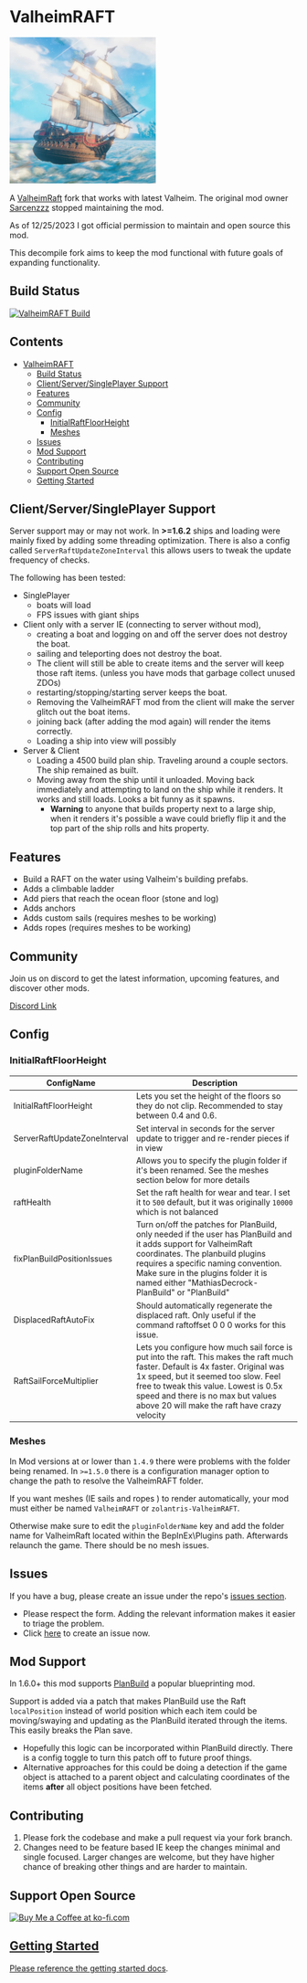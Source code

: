 # ValheimRAFT

<img src="./Thunderstore/icon.png" alt="ValheimRAFT Community Made Boat Hjalmere">

A [ValheimRaft](https://www.nexusmods.com/valheim/mods/1136) fork that works with latest Valheim. The original mod
owner [Sarcenzzz](https://www.nexusmods.com/valheim/users/3061574) stopped maintaining the mod. 

As of 12/25/2023 I got official permission to maintain and open source this mod.

This decompile fork aims to keep the mod functional with future goals of expanding functionality.


## Build Status
[![ValheimRAFT Build](https://github.com/zolantris/ValheimRaft/actions/workflows/build-release.yml/badge.svg)](https://github.com/zolantris/ValheimRaft/actions/workflows/build-release.yml)

## Contents
<!-- TOC -->
* [ValheimRAFT](#valheimraft)
    * [Build Status](#build-status)
    * [Client/Server/SinglePlayer Support](#clientserversingleplayer-support)
    * [Features](#features)
    * [Community](#community)
    * [Config](#config)
        * [InitialRaftFloorHeight](#initialraftfloorheight)
        * [Meshes](#meshes)
    * [Issues](#issues)
    * [Mod Support](#mod-support)
    * [Contributing](#contributing)
    * [Support Open Source](#support-open-source)
    * [Getting Started](#getting-started)
<!-- TOC -->



## Client/Server/SinglePlayer Support

Server support may or may not work. In **>=1.6.2** ships and loading were mainly fixed by adding some threading
optimization. There is also a config called `ServerRaftUpdateZoneInterval` this allows users to tweak the update
frequency of checks.

The following has been tested:

- SinglePlayer
    - boats will load
    - FPS issues with giant ships
- Client only with a server IE (connecting to server without mod),
    - creating a boat and logging on and off the server does not destroy the boat.
    - sailing and teleporting does not destroy the boat.
    - The client will still be able to create items and the server will keep those raft items. (unless you have mods
      that garbage collect unused ZDOs)
    - restarting/stopping/starting server keeps the boat.
    - Removing the ValheimRAFT mod from the client will make the server glitch out the boat items.
    - joining back (after adding the mod again) will render the items correctly.
    - Loading a ship into view will possibly
- Server & Client
    - Loading a 4500 build plan ship. Traveling around a couple sectors. The ship remained as built.
    - Moving away from the ship until it unloaded. Moving back immediately and attempting to land on the ship while it
      renders. It works and still loads. Looks a bit funny as it spawns.
        - **Warning** to anyone that builds property next to a large ship, when it renders it's possible a wave could
          briefly flip it and the top part of the ship rolls and hits property.

## Features

- Build a RAFT on the water using Valheim's building prefabs.
- Adds a climbable ladder
- Add piers that reach the ocean floor (stone and log)
- Adds anchors
- Adds custom sails (requires meshes to be working)
- Adds ropes (requires meshes to be working)

## Community

Join us on discord to get the latest information, upcoming features, and discover other mods.

[Discord Link](https://discord.gg/jeUcpCvB3z)

## Config

### InitialRaftFloorHeight

| ConfigName                   | Description                                                                                                                                                                                                                                                                                           |
|------------------------------|-------------------------------------------------------------------------------------------------------------------------------------------------------------------------------------------------------------------------------------------------------------------------------------------------------|
| InitialRaftFloorHeight       | Lets you set the height of the floors so they do not clip. Recommended to stay between 0.4 and 0.6.                                                                                                                                                                                                   |
| ServerRaftUpdateZoneInterval | Set interval in seconds for the server update to trigger and re-render pieces if in view                                                                                                                                                                                                              |
| pluginFolderName             | Allows you to specify the plugin folder if it's been renamed. See the meshes section below for more details                                                                                                                                                                                           |
| raftHealth                   | Set the raft health for wear and tear. I set it to `500` default, but it was originally `10000` which is not balanced                                                                                                                                                                                 |
| fixPlanBuildPositionIssues   | Turn on/off the patches for PlanBuild, only needed if the user has PlanBuild and it adds support for ValheimRaft coordinates. The planbuild plugins requires a specific naming convention. Make sure in the plugins folder it is named either "MathiasDecrock-PlanBuild" or "PlanBuild"                 |
| DisplacedRaftAutoFix                   | Should automatically regenerate the displaced raft. Only useful if the command raftoffset 0 0 0 works for this issue.                                                                                                                                                                                 |
| RaftSailForceMultiplier       | Lets you configure how much sail force is put into the raft. This makes the raft much faster. Default is 4x faster. Original was 1x speed, but it seemed too slow. Feel free to tweak this value. Lowest is 0.5x speed and there is no max but values above 20 will make the raft have crazy velocity |

### Meshes

In Mod versions at or lower than `1.4.9` there were problems with the folder being renamed. In `>=1.5.0` there is a
configuration
manager option to change the path to resolve the ValheimRAFT folder.

If you want meshes (IE sails and ropes ) to render automatically, your mod must either be named `ValheimRAFT`
or `zolantris-ValheimRAFT`.

Otherwise make sure to edit the `pluginFolderName` key and add the folder name for ValheimRaft located
within the BepInEx\Plugins path. Afterwards relaunch the game. There should be no mesh issues.

## Issues

If you have a bug, please create an issue under the
repo's [issues section](https://github.com/zolantris/ValheimMods/issues).
- Please respect the form. Adding the relevant information makes it easier to triage the problem. 
- Click [here](https://github.com/zolantris/ValheimRaft/issues/new?assignees=&labels=bug&projects=&template=raft-bug-report.yml) to create an issue now.

## Mod Support

In 1.6.0+ this mod supports [PlanBuild](https://www.nexusmods.com/valheim/mods/1125) a popular blueprinting mod.

Support is added via a patch that makes PlanBuild use the Raft `localPosition` instead of world position which each item
could be moving/swaying and updating as the PlanBuild iterated through the items. This easily breaks the Plan save.

- Hopefully this logic can be incorporated within PlanBuild directly. There is a config toggle to turn this patch off to
  future proof things.
- Alternative approaches for this could be doing a detection if the game object is attached to a parent object and
  calculating coordinates of the items **after** all object positions have been fetched.

## Contributing

1. Please fork the codebase and make a pull request via your fork branch.
2. Changes need to be feature based IE keep the changes minimal and single focused. Larger changes are welcome, but they
   have higher chance of breaking other things and are harder to maintain.

## Support Open Source

<a href='https://ko-fi.com/zolantris' target='_blank'><img height='35' style='border:0px;height:46px;' src='https://az743702.vo.msecnd.net/cdn/kofi3.png?v=0' border='0' alt='Buy Me a Coffee at ko-fi.com' />

## Getting Started

Please reference the [getting started docs](../../docs/getting-started.md).
